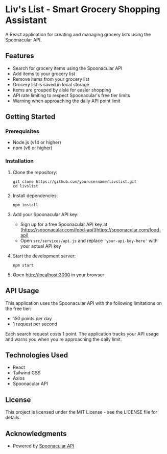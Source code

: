 # Liv's List - Smart Grocery Shopping Assistant

A React application for creating and managing grocery lists using the Spoonacular API.

## Features

- Search for grocery items using the Spoonacular API
- Add items to your grocery list
- Remove items from your grocery list
- Grocery list is saved in local storage
- Items are grouped by aisle for easier shopping
- API rate limiting to respect Spoonacular's free tier limits
- Warning when approaching the daily API point limit

## Getting Started

### Prerequisites

- Node.js (v14 or higher)
- npm (v6 or higher)

### Installation

1. Clone the repository:
   ```
   git clone https://github.com/yourusername/livslist.git
   cd livslist
   ```

2. Install dependencies:
   ```
   npm install
   ```

3. Add your Spoonacular API key:
   - Sign up for a free Spoonacular API key at [https://spoonacular.com/food-api](https://spoonacular.com/food-api)
   - Open `src/services/api.js` and replace `'your-api-key-here'` with your actual API key

4. Start the development server:
   ```
   npm start
   ```

5. Open [http://localhost:3000](http://localhost:3000) in your browser

## API Usage

This application uses the Spoonacular API with the following limitations on the free tier:
- 150 points per day
- 1 request per second

Each search request costs 1 point. The application tracks your API usage and warns you when you're approaching the daily limit.

## Technologies Used

- React
- Tailwind CSS
- Axios
- Spoonacular API

## License

This project is licensed under the MIT License - see the LICENSE file for details.

## Acknowledgments

- Powered by [Spoonacular API](https://spoonacular.com/food-api)
